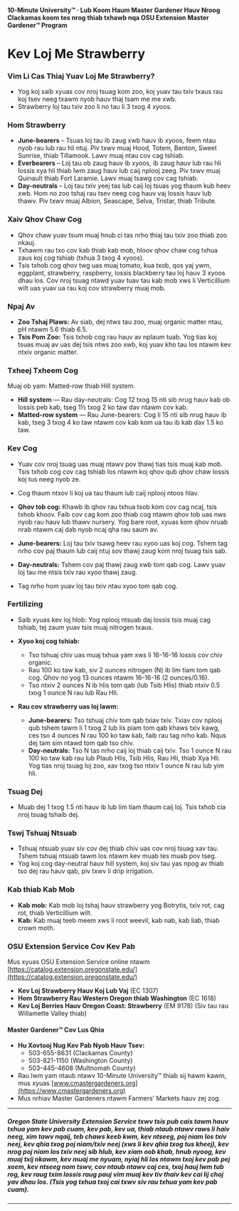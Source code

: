 #### 10-Minute University™ · Lub Koom Haum Master Gardener Hauv Nroog Clackamas koom tes nrog thiab txhawb nqa OSU Extension Master Gardener™ Program

# Kev Loj Me Strawberry

### Vim Li Cas Thiaj Yuav Loj Me Strawberry?
- Yog koj saib xyuas cov nroj tsuag kom zoo, koj yuav tau txiv txaus rau koj tsev neeg txawm nyob hauv thaj tsam me me xwb.
- Strawberry loj tau txiv zoo li no tau li 3 txog 4 xyoos.

### Hom Strawberry
- **June-bearers** – Tsuas loj tau ib zaug xwb hauv ib xyoos, feem ntau nyob rau lub rau hli ntuj. Piv txwv muaj Hood, Totem, Benton, Sweet Sunrise, thiab Tillamook. Lawv muaj ntau cov cag tshiab.
- **Everbearers** – Loj tau ob zaug hauv ib xyoos, ib zaug hauv lub rau hli lossis xya hli thiab lwm zaug hauv lub caij nplooj zeeg. Piv txwv muaj Quinault thiab Fort Laramie. Lawv muaj tsawg cov cag tshiab.
- **Day-neutrals** – Loj tau txiv yeej tas lub caij loj tsuas yog thaum kub heev xwb. Hom no zoo tshaj rau tsev neeg cog hauv vaj lossis hauv lub thawv. Piv txwv muaj Albion, Seascape, Selva, Tristar, thiab Tribute.

### Xaiv Qhov Chaw Cog
- Qhov chaw yuav tsum muaj hnub ci tas nrho thiaj tau txiv zoo thiab zoo nkauj.
- Txhawm rau txo cov kab thiab kab mob, hloov qhov chaw cog txhua zaus koj cog tshiab (txhua 3 txog 4 xyoos).
- Tsis txhob cog qhov twg uas muaj tomato, kua txob, qos yaj ywm, eggplant, strawberry, raspberry, lossis blackberry tau loj hauv 3 xyoos dhau los. Cov nroj tsuag ntawd yuav tuav tau kab mob xws li Verticillium wilt uas yuav ua rau koj cov strawberry muaj mob.

### Npaj Av
- **Zoo Tshaj Plaws:** Av siab, dej ntws tau zoo, muaj organic matter ntau, pH ntawm 5.6 thiab 6.5.
- **Tsis Pom Zoo:** Tsis txhob cog rau hauv av nplaum tuab. Yog tias koj tsuas muaj av uas dej tsis ntws zoo xwb, koj yuav kho tau los ntawm kev ntxiv organic matter.

### Txheej Txheem Cog
Muaj ob yam: Matted-row thiab Hill system.

- **Hill system** — Rau day-neutrals: Cog 12 txog 15 nti sib nrug hauv kab ob lossis peb kab, tseg 1½ txog 2 ko taw dav ntawm cov kab.
- **Matted-row system** — Rau June-bearers: Cog li 15 nti sib nrug hauv ib kab, tseg 3 txog 4 ko taw ntawm cov kab kom ua tau ib kab dav 1.5 ko taw.

### Kev Cog
- Yuav cov nroj tsuag uas muaj ntawv pov thawj tias tsis muaj kab mob. Tsis txhob cog cov cag tshiab los ntawm koj qhov qub qhov chaw lossis koj tus neeg nyob ze.
- Cog thaum ntxov li koj ua tau thaum lub caij nplooj ntoos hlav.
- **Qhov tob cog:** Khawb ib qhov rau txhua tsob kom cov cag ncaj, tsis txhob khoov. Faib cov cag kom zoo thiab cog ntawm qhov tob uas nws nyob rau hauv lub thawv nursery. Yog bare root, xyuas kom qhov nruab nrab ntawm caj dab nyob ncaj qha rau saum av.

- **June-bearers:** Loj tau txiv tsawg heev rau xyoo uas koj cog. Tshem tag nrho cov paj thaum lub caij ntuj sov thawj zaug kom nroj tsuag tsis sab.
- **Day-neutrals:** Tshem cov paj thawj zaug xwb tom qab cog. Lawv yuav loj tau me ntsis txiv rau xyoo thawj zaug.
- Tag nrho hom yuav loj tau txiv ntau xyoo tom qab cog.

### Fertilizing
- Saib xyuas kev loj hlob: Yog nplooj ntsuab daj lossis tsis muaj cag tshiab, tej zaum yuav tsis muaj nitrogen txaus.

- **Xyoo koj cog tshiab:**
  - Tso tshuaj chiv uas muaj txhua yam xws li 16-16-16 lossis cov chiv organic.
  - Rau 100 ko taw kab, siv 2 ounces nitrogen (N) ib lim tiam tom qab cog. Qhov no yog 13 ounces ntawm 16-16-16 (2 ounces/0.16).
  - Tso ntxiv 2 ounces N ib hlis tom qab (lub Tsib Hlis) thiab ntxiv 0.5 txog 1 ounce N rau lub Rau Hli.

- **Rau cov strawberry uas loj lawm:**
  - **June-bearers:** Tso tshuaj chiv tom qab txiav txiv. Txiav cov nplooj qub tshem tawm li 1 txog 2 lub lis piam tom qab khaws txiv kawg, ces tso 4 ounces N rau 100 ko taw kab, faib rau tag nrho kab. Nqus dej tam sim ntawd tom qab tso chiv.
  - **Day-neutrals:** Tso N tas nrho caij loj thiab caij txiv. Tso 1 ounce N rau 100 ko taw kab rau lub Plaub Hlis, Tsib Hlis, Rau Hli, thiab Xya Hli. Yog tias nroj tsuag loj zoo, xav txog tso ntxiv 1 ounce N rau lub yim hli.

### Tsuag Dej
- Muab dej 1 txog 1.5 nti hauv ib lub lim tiam thaum caij loj. Tsis txhob cia nroj tsuag tshaib dej.

### Tswj Tshuaj Ntsuab
- Tshuaj ntsuab yuav siv cov dej thiab chiv uas cov nroj tsuag xav tau. Tshem tshuaj ntsuab tawm los ntawm kev muab tes muab pov tseg.
- Yog koj cog day-neutral hauv hill system, koj siv tau yas npog av thiab tso dej rau hauv qab, piv txwv li drip irrigation.

### Kab thiab Kab Mob
- **Kab mob:** Kab mob loj tshaj hauv strawberry yog Botrytis, txiv rot, cag rot, thiab Verticillium wilt.
- **Kab:** Kab muaj teeb meem xws li root weevil, kab nab, kab liab, thiab crown moth.

### OSU Extension Service Cov Kev Pab
Mus xyuas OSU Extension Service online ntawm [https://catalog.extension.oregonstate.edu/](https://catalog.extension.oregonstate.edu/)

- **Kev Loj Strawberry Hauv Koj Lub Vaj** (EC 1307)
- **Hom Strawberry Rau Western Oregon thiab Washington** (EC 1618)
- **Kev Loj Berries Hauv Oregon Coast: Strawberry** (EM 9178) (Siv tau rau Willamette Valley thiab)

#### Master Gardener™ Cov Lus Qhia

- **Hu Xovtooj Nug Kev Pab Nyob Hauv Tsev:**
  - 503-655-8631 (Clackamas County)
  - 503-821-1150 (Washington County)
  - 503-445-4608 (Multnomah County)
- Rau lwm yam ntaub ntawv 10-Minute University™ thiab sij hawm kawm, mus xyuas [www.cmastergardeners.org](https://www.cmastergardeners.org)
- Mus nrhiav Master Gardeners ntawm Farmers’ Markets hauv zej zog.

---

##### Oregon State University Extension Service txwv tsis pub cais tawm hauv txhua yam kev pab cuam, kev pab, kev ua, thiab ntaub ntawv raws li haiv neeg, xim tawv nqaij, teb chaws keeb kwm, kev ntseeg, poj niam los txiv neej, kev qhia txog poj niam/txiv neej (xws li kev qhia txog tus kheej), kev nrog poj niam los txiv neej sib hlub, kev xiam oob khab, hnub nyoog, kev muaj txij nkawm, kev muaj me nyuam, nyiaj hli los ntawm txoj kev pab pej xeem, kev ntseeg nom tswv, cov ntaub ntawv caj ces, txoj hauj lwm tub rog, kev raug txim lossis raug pauj vim muaj kev tiv thaiv kev cai lij choj yav dhau los. (Tsis yog txhua txoj cai txwv siv rau txhua yam kev pab cuam).
---